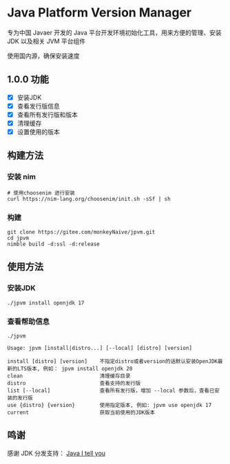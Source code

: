 # Java Platform Version Manager

专为中国 Javaer 开发的 Java 平台开发环境初始化工具，用来方便的管理、安装 JDK 以及相关 JVM 平台组件

使用国内源，确保安装速度

## 1.0.0 功能

- [x] 安装JDK
- [x] 查看发行版信息
- [x] 查看所有发行版和版本
- [x] 清理缓存
- [x] 设置使用的版本
 
## 构建方法

### 安装 nim

```shell
# 使用choosenim 进行安装
curl https://nim-lang.org/choosenim/init.sh -sSf | sh

```

### 构建

```shell
git clone https://gitee.com/monkeyNaive/jpvm.git
cd jpvm
nimble build -d:ssl -d:release

```

## 使用方法

### 安装JDK

```shell
./jpvm install openjdk 17

```

### 查看帮助信息

```shell
./jpvm

Usage: jpvm [install|distro...] [--local] [distro] [version]

install [distro] [version]    不指定distro或者version的话默认安装OpenJDK最新的LTS版本, 例如： jpvm install openjdk 20
clean                         清理缓存目录
distro                        查看支持的发行版
list [--local]                查看所有发行版，增加 --local 参数后，查看已安装的发行版
use {distro} {version}        使用指定版本, 例如: jpvm use openjdk 17
current                       获取当前使用的JDK版本
```

## 鸣谢

感谢 JDK 分发支持： [Java I tell you](https://www.injdk.cn/)
